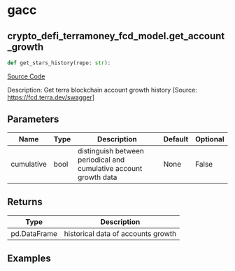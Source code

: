 # gacc

## crypto_defi_terramoney_fcd_model.get_account_growth

```python
def get_stars_history(repo: str):
```
[Source Code](https://github.com/OpenBB-finance/OpenBBTerminal/tree/main/openbb_terminal/cryptocurrency/defi/terramoney_fcd_model.py#L261)

Description: Get terra blockchain account growth history [Source: https://fcd.terra.dev/swagger]

## Parameters

| Name | Type | Description | Default | Optional |
| ---- | ---- | ----------- | ------- | -------- |
| cumulative | bool | distinguish between periodical and cumulative account growth data | None | False |

## Returns

| Type | Description |
| ---- | ----------- |
| pd.DataFrame | historical data of accounts growth |

## Examples

